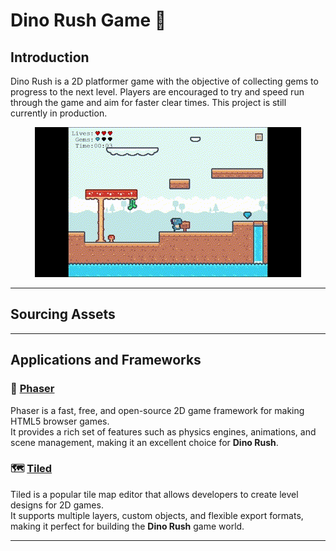 # Dino Rush Game 🦖

## Introduction
Dino Rush is a 2D platformer game with the objective of collecting gems to progress to the next level.  Players are encouraged to try and speed run through the game and aim for faster clear times.  This project is still currently in production.

<div align="center">
  <img src="sampleGIF.gif" alt="Demo GIF" />
</div>

<p align="center">
  <!--- a href="https://yourwebsite.com" target="_blank"><strong>🎮 PLAY THE GAME ON BROWSER 🎮</strong></a --->
</p>

---

## Sourcing Assets

---

## Applications and Frameworks

### 🚀 [Phaser](https://phaser.io/)
Phaser is a fast, free, and open-source 2D game framework for making HTML5 browser games.  
It provides a rich set of features such as physics engines, animations, and scene management, making it an excellent choice for **Dino Rush**.

### 🗺️ [Tiled](https://www.mapeditor.org/)
Tiled is a popular tile map editor that allows developers to create level designs for 2D games.  
It supports multiple layers, custom objects, and flexible export formats, making it perfect for building the **Dino Rush** game world.

---
